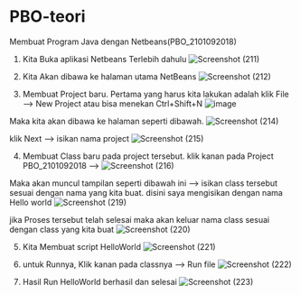 # PBO-teori
Membuat Program Java dengan Netbeans(PBO_2101092018)

1. Kita Buka aplikasi Netbeans Terlebih dahulu
![Screenshot (211)](https://user-images.githubusercontent.com/114378007/211190690-4bb6deb2-fa3d-4a56-adbb-74ee6a2b1fa3.png)

2. Kita Akan dibawa ke halaman utama NetBeans
![Screenshot (212)](https://user-images.githubusercontent.com/114378007/211190778-9d4f1fac-f614-4100-a6de-994100dec6df.png)

3. Membuat Project baru. Pertama yang harus kita lakukan adalah klik File --> New Project atau bisa menekan Ctrl+Shift+N
![image](https://user-images.githubusercontent.com/114378007/211190861-37747f4b-6577-46ac-8a9d-dabf471a2eca.png)

Maka kita akan dibawa ke halaman seperti dibawah. 
![Screenshot (214)](https://user-images.githubusercontent.com/114378007/211191071-ad3aaf1d-12fc-4262-b2f3-8ccabeba0f96.png)

klik Next --> isikan nama project
![Screenshot (215)](https://user-images.githubusercontent.com/114378007/211191148-c8798280-370c-4983-ba2d-cf86eb02b395.png)

4. Membuat Class baru pada project tersebut. klik kanan pada Project PBO_2101092018 --> 
![Screenshot (216)](https://user-images.githubusercontent.com/114378007/211191215-bcaaed84-72fb-47fb-8276-d96fccb9326b.png)

Maka akan muncul tampilan seperti dibawah ini --> isikan class tersebut sesuai dengan nama yang kita buat. disini saya mengisikan dengan nama Hello world
![Screenshot (219)](https://user-images.githubusercontent.com/114378007/211191369-9414a1cf-c9e5-4273-811a-27674df4c827.png)

jika Proses tersebut telah selesai maka akan keluar nama class sesuai dengan class yang kita buat
![Screenshot (220)](https://user-images.githubusercontent.com/114378007/211191404-a880db7a-b8fe-473f-b469-8f39a484d1b0.png)

5. Kita Membuat script HelloWorld 
![Screenshot (221)](https://user-images.githubusercontent.com/114378007/211191460-52d7997b-ac4f-40c3-b9b4-05ecad527ca1.png)

6. untuk Runnya, Klik kanan pada classnya --> Run file
![Screenshot (222)](https://user-images.githubusercontent.com/114378007/211191560-5e97a436-9a64-4762-ba31-479452fdf0c7.png)

7. Hasil Run HelloWorld berhasil dan selesai
![Screenshot (223)](https://user-images.githubusercontent.com/114378007/211191605-b92e726c-3afa-4314-8515-72cef4002fc2.png)





